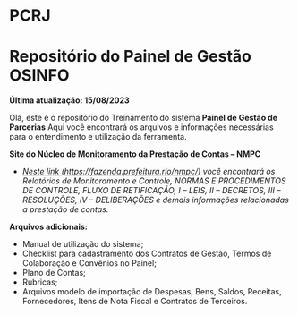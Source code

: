 # PCRJ
# Repositório do Painel de Gestão OSINFO
**Última atualização: 15/08/2023**

Olá, este é o repositório do Treinamento do sistema **Painel de Gestão de Parcerias**
Aqui você encontrará os arquivos e informações necessárias para o entendimento e utilização da ferramenta.

**Site do Núcleo de Monitoramento da Prestação de Contas – NMPC**  

-   _[Neste link (https://fazenda.prefeitura.rio/nmpc/)](https://fazenda.prefeitura.rio/nmpc/) você encontrará os Relatórios de Monitoramento e Controle, NORMAS E PROCEDIMENTOS DE CONTROLE, FLUXO DE RETIFICAÇÃO, I – LEIS, II – DECRETOS, III – RESOLUÇÕES, IV – DELIBERAÇÕES e demais informações relacionadas a prestação de contas._

**Arquivos adicionais:**  

-   Manual de utilização do sistema;
-   Checklist para cadastramento dos Contratos de Gestão, Termos de Colaboração e Convênios no Painel;
-   Plano de Contas;
-   Rubricas;
-   Arquivos modelo de importação de Despesas, Bens, Saldos, Receitas, Fornecedores, Itens de Nota Fiscal e Contratos de Terceiros.